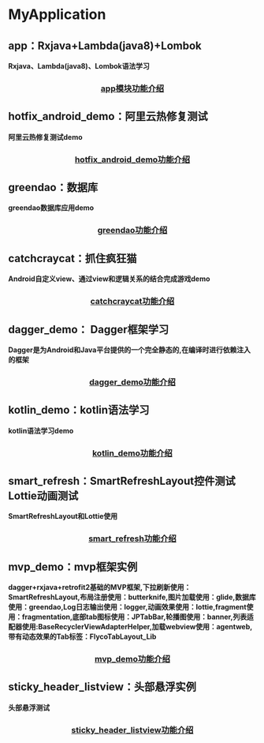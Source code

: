 # MyApplication

## app：Rxjava+Lambda(java8)+Lombok
**Rxjava、Lambda(java8)、Lombok语法学习**
<h3 align="center"><a href="https://github.com/yueyue10/MyApplication/tree/master/app" >app模块功能介绍</a></h3>

## hotfix_android_demo：阿里云热修复测试
**阿里云热修复测试demo**
<h3 align="center"><a href="https://github.com/yueyue10/MyApplication/tree/master/hotfix_android_demo" >hotfix_android_demo功能介绍</a></h3>

## greendao：数据库
**greendao数据库应用demo**
<h3 align="center"><a href="https://github.com/yueyue10/MyApplication/tree/master/greendao" >greendao功能介绍</a></h3>

## catchcraycat：抓住疯狂猫
**Android自定义view、通过view和逻辑关系的结合完成游戏demo**
<h3 align="center"><a href="https://github.com/yueyue10/MyApplication/tree/master/catchcraycat" >catchcraycat功能介绍</a></h3>

## dagger_demo： Dagger框架学习
**Dagger是为Android和Java平台提供的一个完全静态的,在编译时进行依赖注入的框架**
<h3 align="center"><a href="https://github.com/yueyue10/MyApplication/tree/master/dagger_demo" >dagger_demo功能介绍</a></h3>

## kotlin_demo：kotlin语法学习
**kotlin语法学习demo**
<h3 align="center"><a href="https://github.com/yueyue10/MyApplication/tree/master/kotlin_demo" >kotlin_demo功能介绍</a></h3>

## smart_refresh：SmartRefreshLayout控件测试Lottie动画测试
**SmartRefreshLayout和Lottie使用**
<h3 align="center"><a href="https://github.com/yueyue10/MyApplication/tree/master/smart_refresh" >smart_refresh功能介绍</a></h3>

## mvp_demo：mvp框架实例
**dagger+rxjava+retrofit2基础的MVP框架,下拉刷新使用：SmartRefreshLayout,布局注册使用：butterknife,图片加载使用：glide,数据库使用：greendao,Log日志输出使用：logger,动画效果使用：lottie,fragment使用：fragmentation,底部tab图标使用：JPTabBar,轮播图使用：banner,列表适配器使用:BaseRecyclerViewAdapterHelper,加载webview使用：agentweb,带有动态效果的Tab标签：FlycoTabLayout_Lib**
<h3 align="center"><a href="https://github.com/yueyue10/MyApplication/tree/master/mvp_demo" >mvp_demo功能介绍</a></h3>

## sticky_header_listview：头部悬浮实例
**头部悬浮测试**
<h3 align="center"><a href="https://github.com/yueyue10/MyApplication/tree/master/sticky_header_listview" >sticky_header_listview功能介绍</a></h3>